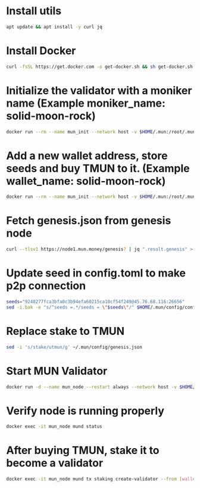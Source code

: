 # Install utils
```bash
apt update && apt install -y curl jq
```

# Install Docker
```bash
curl -fsSL https://get.docker.com -o get-docker.sh && sh get-docker.sh
```

# Initialize the validator with a moniker name (Example moniker_name: solid-moon-rock)
```bash
docker run --rm --name mun_init --network host -v $HOME/.mun:/root/.mun sashaoshurkov/mun:latest mund init [moniker_name] --chain-id testmun
```

# Add a new wallet address, store seeds and buy TMUN to it. (Example wallet_name: solid-moon-rock)
```bash
docker run --rm --name mun_init --network host -v $HOME/.mun:/root/.mun sashaoshurkov/mun:latest mund keys add [wallet_name] --keyring-backend test
```

# Fetch genesis.json from genesis node
```bash
curl --tlsv1 https://node1.mun.money/genesis? | jq ".result.genesis" > $HOME/.mun/config/genesis.json
```

# Update seed in config.toml to make p2p connection
```bash
seeds="9240277fca3bfa0c3b94efa60215ca10cf54f249@45.76.68.116:26656"
sed -i.bak -e "s/^seeds =.*/seeds = \"$seeds\"/" $HOME/.mun/config/config.toml
```

# Replace stake to TMUN
```bash
sed -i 's/stake/utmun/g' ~/.mun/config/genesis.json
```

# Start MUN Validator
```bash
docker run -d --name mun_node --restart always --network host -v $HOME/.mun:/root/.mun sashaoshurkov/mun:latest
```

# Verify node is running properly
```bash
docker exec -it mun_node mund status
```

# After buying TMUN, stake it to become a validator
```bash
docker exec -it mun_node mund tx staking create-validator --from [wallet_name] --moniker [moniker_name] --pubkey $(mund tendermint show-validator) --chain-id testmun --keyring-backend test --amount 50000000000utmun --commission-max-change-rate 0.01 --commission-max-rate 0.2 --commission-rate 0.1 --min-self-delegation 1 --fees 200000utmun --gas auto --gas=auto --gas-adjustment=1.5 -y
```
